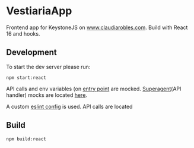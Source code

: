 # VestiariaApp

Frontend app for KeystoneJS on www.claudiarobles.com. Build with React 16 and hooks.

## Development

To start the dev server please run:

```
npm start:react
```

API calls and env variables (on [entry point]('index.html') are mocked. [Superagent](https://github.com/visionmedia/superagent)(API handler) mocks are located [here]('mocks').

A custom [eslint config]('.eslintrc') is used. API calls are located

## Build

```
npm build:react
```
